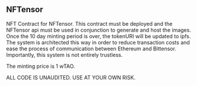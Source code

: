 ## NFTensor

NFT Contract for NFTensor. This contract must be deployed and the NFTensor api must be used in conjunction to generate and host the images.  
Once the 10 day minting period is over, the tokenURI will be updated to ipfs. The system is architected this way in order to reduce transaction
costs and ease the process of communication between Ethereum and Bittensor. Importantly, this system is not entirely trustless.

The minting price is 1 wTAO.

ALL CODE IS UNAUDITED. USE AT YOUR OWN RISK.
